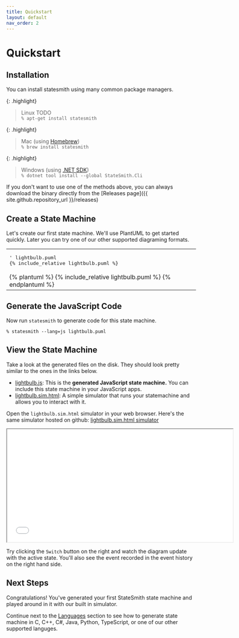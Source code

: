 ```yaml
---
title: Quickstart
layout: default
nav_order: 2
---
```


# Quickstart


## Installation

You can install statesmith using many common package managers.

{: .highlight}
> Linux TODO<br />
> `% apt-get install statesmith`

{: .highlight}
> Mac (using <a target="_blank" href="https://brew.sh">Homebrew</a>) <br />
> `% brew install statesmith`

{: .highlight}
> Windows (using <a target="_blank" href="https://dotnet.microsoft.com/en-us/download">.NET SDK</a>) <br />
> `% dotnet tool install --global StateSmith.Cli`

If you don't want to use one of the methods above, you can always download the binary directly from the [Releases page]({{ site.github.repository_url }}/releases)


## Create a State Machine

Let's create our first state machine. We'll use PlantUML to get started quickly. Later you can try one of our other supported diagraming formats.

<table>
<tr><td>
<pre>
' lightbulb.puml
{% include_relative lightbulb.puml %}
</pre>
</td></tr>
<tr><td>
{% plantuml %}
{% include_relative lightbulb.puml %}
{% endplantuml %}
</td></tr>
</table>

## Generate the JavaScript Code

Now run `statesmith` to generate code for this state machine.

```
% statesmith --lang=js lightbulb.puml
```

## View the State Machine

Take a look at the generated files on the disk. They should look pretty similar to the ones in the links below.

* [lightbulb.js](gen/lightbulb.js): This is the **generated JavaScript state machine.** You can include this state machine in your JavaScript apps.
* [lightbulb.sim.html](gen/lightbulb.sim.html): A simple simulator that runs your statemachine and allows you to interact with it.

Open the `lightbulb.sim.html` simulator in your web browser. Here's the same simulator hosted on github: [lightbulb.sim.html simulator](gen/lightbulb.sim.html)


<iframe height="300" width="600" src="gen/lightbulb.sim.html"></iframe>

Try clicking the `Switch` button on the right and watch the diagram update with the active state. You'll also see the event recorded in the event history on the right hand side.


## Next Steps

Congratulations! You've generated your first StateSmith state machine and played around in it with our built in simulator.

Continue next to the [Languages](/StateSmith/languages/) section to see how to generate state machine in C, C++, C#, Java, Python, TypeScript, or one of our other supported languges. 
